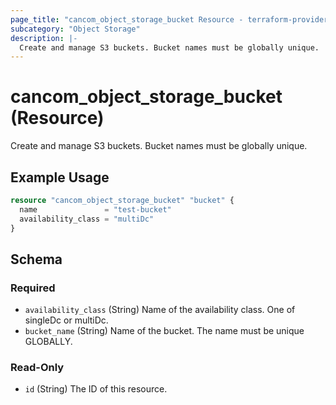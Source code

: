 ```yaml
---
page_title: "cancom_object_storage_bucket Resource - terraform-provider-cancom"
subcategory: "Object Storage"
description: |-
  Create and manage S3 buckets. Bucket names must be globally unique.
---
```


# cancom_object_storage_bucket (Resource)

Create and manage S3 buckets. Bucket names must be globally unique.

## Example Usage

```terraform
resource "cancom_object_storage_bucket" "bucket" {
  name               = "test-bucket"
  availability_class = "multiDc"
}
```

<!-- schema generated by tfplugindocs -->
## Schema

### Required

- `availability_class` (String) Name of the availability class. One of singleDc or multiDc.
- `bucket_name` (String) Name of the bucket. The name must be unique GLOBALLY.

### Read-Only

- `id` (String) The ID of this resource.
